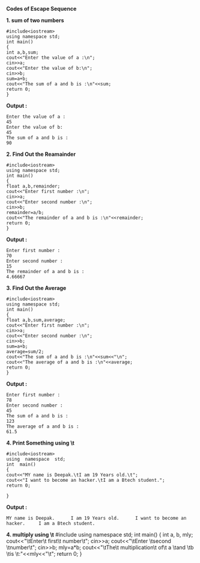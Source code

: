 **Codes of Escape Sequence**


**1. sum of two numbers**
```
#include<iostream>
using namespace std;
int main()
{
int a,b,sum;
cout<<"Enter the value of a :\n";
cin>>a;
cout<<"Enter the value of b:\n";
cin>>b;
sum=a+b;
cout<<"The sum of a and b is :\n"<<sum;
return 0;
}
```

**Output :**
```
Enter the value of a :
45
Enter the value of b:
45
The sum of a and b is :
90
```
**2. Find Out the Reamainder** 
```
#include<iostream>
using namespace std;
int main()
{
float a,b,remainder;
cout<<"Enter first number :\n";
cin>>a;
cout<<"Enter second number :\n";
cin>>b;
remainder=a/b;
cout<<"The remainder of a and b is :\n"<<remainder;
return 0;
}
```
**Output :**
```
Enter first number :
70
Enter second number :
15
The remainder of a and b is :
4.66667
```
**3. Find Out the Average**
```
#include<iostream>
using namespace std;
int main()
{
float a,b,sum,average;
cout<<"Enter first number :\n";
cin>>a;
cout<<"Enter second number :\n";
cin>>b;
sum=a+b;
average=sum/2;
cout<<"The sum of a and b is :\n"<<sum<<"\n";
cout<<"The average of a and b is :\n"<<average;
return 0;
}
```
**Output :**
```
Enter first number :
78
Enter second number :
45
The sum of a and b is :
123
The average of a and b is :
61.5
```
**4. Print Something using \t**
```
#include<iostream>
using  namespace  std;
int  main()
{
cout<<"MY name is Deepak.\tI am 19 Years old.\t";
cout<<"I want to become an hacker.\tI am a Btech student.";
return 0;

}
```
**Output :**
```
MY name is Deepak.      I am 19 Years old.      I want to become an hacker.     I am a Btech student.
```
**4. multiply using \t**
#include<iostream>
using namespace std;
int main()
{
int a, b, mly;
cout<<"\tEnter\t first\t number\t";
cin>>a;
cout<<"\tEnter \tsecond \tnumber\t";
cin>>b;
mly=a*b;
cout<<"\tThe\t multiplication\t of\t a \tand \tb \tis \t:"<<mly<<"\t";
return 0;
}


<!--stackedit_data:
eyJoaXN0b3J5IjpbMTI2MjgyMDg5OSwtMzcwMjI4MzksLTI0Nz
c0MjgwMywzNjUxNzM0MzYsLTEwNjAyNDI0ODUsMTMyMzM5MDEw
OSwxOTQwMDIxMTYxLC0xNzQ5NTE0NjUsOTE2OTg1NjgwXX0=
-->